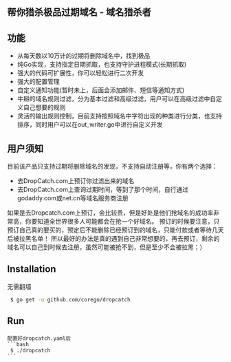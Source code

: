 帮你猎杀极品过期域名 - 域名猎杀者
------------
功能
-------------
 - 从每天数以10万计的过期将删除域名中，找到极品
 - 纯Go实现，支持指定日期抓取，也支持守护进程模式(长期抓取)
 - 强大的代码可扩展性，你可以轻松进行二次开发
 - 强大的配置管理
 - 自定义通知功能(暂时未上，后面会添加邮件、短信等通知方式)
 - 牛掰的域名规则过滤，分为基本过滤和高级过滤，用户可以在高级过滤中自定义自己想要的规则
 - 灵活的输出规则控制，目前支持按照域名中字符出现的种类进行分类，也支持排序，同时用户可以在out_writer.go中进行自定义开发


用户须知
--------------
目前该产品只支持过期将删除域名的发现，不支持自动注册等，你有两个选择：
 - 去DropCatch.com上预订你过滤出来的域名
 - 去DropCatch.com上查询过期时间，等到了那个时间，自行通过godaddy.com或net.cn等域名服务商注册

如果是去Dropcatch.com上预订，会比较贵，但是好处是他们抢域名的成功率非常高，你要知道全世界很多人可能都会在抢一个好域名。
预订的时候要注意，只预订自己真的要买的，预定后不能删除已经预订到的域名，只能付款或者等待几天后被拉黑名单！
所以最好的办法是真的遇到自己非常想要的，再去预订，剩余的域名可以自己到时候去注册，虽然可能被抢不到，但是至少不会被拉黑；）
 
Installation
------------
无需翻墙
   ```bash
    $ go get -u github.com/corego/dropcatch
   ```

Run
------------
    配置好dropcatch.yaml后
    ```bash
     $ ./dropcatch
    ```
